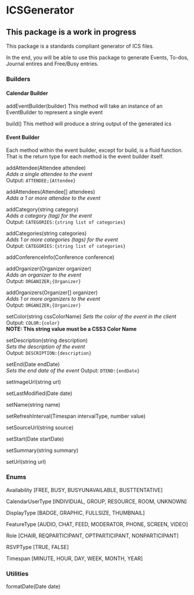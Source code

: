 # ICSGenerator
## This package is a work in progress

This package is a standards compliant generator of ICS files.

In the end, you will be able to use this package to generate Events, To-dos, Journal entires and Free/Busy entries.

### Builders

#### Calendar Builder
addEventBuilder(builder)
This method will take an instance of an EventBuilder to represent a single event

build()
This method will produce a string output of the generated ics

#### Event Builder
Each method within the event builder, except for build, is a fluid function.  That is the return type for each method is the event builder itself.

addAttendee(Attendee attendee)  
*Adds a single attendee to the event*  
Output: `ATTENDEE;{Attendee}`

addAttendees(Attendee[] attendees)   
*Adds a 1 or more attendee to the event*

addCategory(string category)   
*Adds a category (tag) for the event*  
Output: `CATEGORIES:{string list of categories}`

addCategories(string categories)   
*Adds 1 or more categories (tags) for the event*  
Output: `CATEGORIES:{string list of categories}`

addConferenceInfo(Conference conference)

addOrganizer(Organizer organizer)   
*Adds an organizer to the event*  
Output: `ORGANIZER;{Organizer}`  

addOrganizers(Organizer[] organizer)  
*Adds 1 or more organizers to the event*    
Output: `ORGANIZER;{Organizer}`  

setColor(string cssColorName) 
*Sets the color of the event in the client*      
Output: `COLOR:{color}`    
**NOTE: This string value must be a CSS3 Color Name**  

setDescription(string description)  
*Sets the description of the event*  
Output: `DESCRIPTION:{description}`  

setEnd(Date endDate)  
*Sets the end date of the event*
Output: `DTEND:{endDate}`  

setImageUrl(string url)

setLastModified(Date date)

setName(string name)

setRefreshInterval(Timespan intervalType, number value)

setSourceUrl(string source)

setStart(Date startDate)

setSummary(string summary)

setUrl(string url) 


### Enums
Availability [FREE, BUSY, BUSYUNAVAILABLE, BUSTTENTATIVE]

CalendarUserType [INDIVIDUAL, GROUP, RESOURCE, ROOM, UNKNOWN]

DisplayType [BADGE, GRAPHIC, FULLSIZE, THUMBNAIL]

FeatureType [AUDIO, CHAT, FEED, MODERATOR, PHONE, SCREEN, VIDEO]

Role [CHAIR, REQPARTICIPANT, OPTPARTICIPANT, NONPARTICIPANT]

RSVPType [TRUE, FALSE]

Timespan [MINUTE, HOUR, DAY, WEEK, MONTH, YEAR]

### Utilities
formatDate(Date date)

